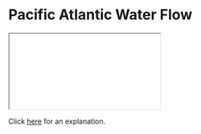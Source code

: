 # Pacific Atlantic Water Flow 

<iframe></iframe>

Click [here](Explanation.md) for an explanation.

